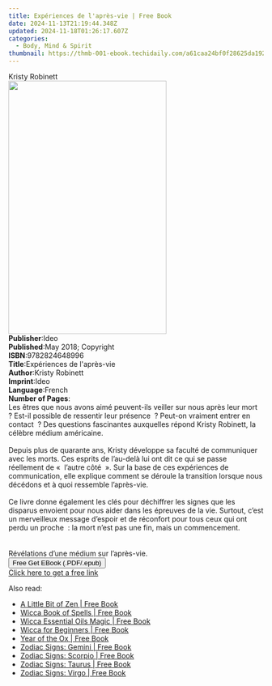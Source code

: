 ```yaml
---
title: Expériences de l'après-vie | Free Book
date: 2024-11-13T21:19:44.348Z
updated: 2024-11-18T01:26:17.607Z
categories:
  - Body, Mind & Spirit
thumbnail: https://thmb-001-ebook.techidaily.com/a61caa24bf0f28625da19235aee344f377159a31fdca4d3b672400f04243d7d6.jpg
---
```

<main id="book-container">
  <div class="flex flex-col">
    <div class="book-brief flex-1 py-6 px-4 sm:p-6 md:py-10 md:px-8">
      <!-- brief-->
      <div class="book-brief-main">Kristy Robinett</div>
    </div>
    <div
      class="book-meta-info flex-1 grid gap-4 col-start-1 col-end-3 row-start-1 sm:mb-6 sm:grid-cols-4 lg:gap-6 lg:col-start-2 lg:row-end-6 lg:row-span-6 lg:mb-0"
    >
      <div
        class="book-meta-info-left place-content-center mt-4 p-4 text-sm leading-6 col-start-2 col-span-2 dark:text-slate-400"
      >
        <img
          class="w-full h-500 object-cover rounded-lg sm:h-255 sm:col-span-2 lg:col-span-full"
          src="https://img-001-ebook.techidaily.com/21b1ab536135e3fbceb360a2f283725e446d9f79859ea5f4a7c98f2711e07f00.jpg"
          alt=""
          width="312"
          height="500"
        />
      </div>
      <div
        class="book-meta-info-right mt-2 col-start-1 row-start-2 col-span-3 self-center"
      >
        <!-- meta data  -->
        <div class="flex flex-col px-4 md:px-8">
          <div class="flex-1">
            <strong>Publisher</strong>:<span class="px-2">Ideo</span>
          </div>
          <div class="flex-1">
            <strong>Published</strong>:<span class="px-2"
              >May 2018; Copyright</span
            >
          </div>
          <div class="flex-1">
            <strong>ISBN</strong>:<span class="px-2">9782824648996</span>
          </div>
          <div class="flex-1">
            <strong>Title</strong>:<span class="px-2"
              >Expériences de l&#39;après-vie</span
            >
          </div>
          <div class="flex-1">
            <strong>Author</strong>:<span class="px-2">Kristy Robinett</span>
          </div>
          <div class="flex-1">
            <strong>Imprint</strong>:<span class="px-2">Ideo</span>
          </div>
          <div class="flex-1">
            <strong>Language</strong>:<span class="px-2">French</span>
          </div>
          <div class="flex-1">
            <strong>Number of Pages</strong>:<span class="px-2"></span>
          </div>
        </div>
      </div>
    </div>
    <div class="book-description flex-1 py-6 px-4 sm:p-6 md:py-10 md:px-8">
      <div class="book-description-main">
        <div accordion-content="" id="description">
          Les êtres que nous avons aimé peuvent-ils veiller sur nous après leur
          mort&nbsp; ? Est-il possible de ressentir leur présence&nbsp; ?
          Peut-on vraiment entrer en contact&nbsp; ? Des questions fascinantes
          auxquelles répond Kristy Robinett, la célèbre médium américaine.<br /><br />Depuis
          plus de quarante ans, Kristy développe sa faculté de communiquer avec
          les morts. Ces esprits de l’au-delà lui ont dit ce qui se passe
          réellement de «&nbsp; l’autre côté&nbsp; ». Sur la base de ces
          expériences de communication, elle explique comment se déroule la
          transition lorsque nous décédons et à quoi ressemble l’après-vie.<br /><br />Ce
          livre donne également les clés pour déchiffrer les signes que les
          disparus envoient pour nous aider dans les épreuves de la vie.
          Surtout, c’est un merveilleux message d’espoir et de réconfort pour
          tous ceux qui ont perdu un proche&nbsp; : la mort n’est pas une fin,
          mais un commencement.<br /><br /><br />Révélations d’une médium sur
          l’après-vie.<br />
        </div>
        <div class="accordion-fader"></div>
      </div>
    </div>
    <div class="book-excerpts flex-1 py-6 px-4 sm:p-6 md:py-10 md:px-8"></div>
    <div
      class="book-about-author flex-1 py-6 px-4 sm:p-6 md:py-10 md:px-8"
    ></div>
    <div class="book-free-get flex-1 py-6 px-4 sm:p-6 md:py-10 md:px-8">
      <button
        id="btn-free-get"
        class="bg-blue-500 hover:bg-blue-700 text-white font-bold py-2 px-4 rounded"
      >
        Free Get EBook (.PDF/.epub)
      </button>
      <div id="countdown-display" class="px-2 text-lg mt-2"></div>
      <a
        id="free-link"
        class="hidden bg-blue-500 hover:bg-blue-700 text-white font-bold py-2 px-4 rounded"
        href="https://www.ebooks.com/en-us/book/96225069/exp-riences-de-l-apr-s-vie/kristy-robinett/"
        target="_blank"
        >Click here to get a free link</a
      >
    </div>
    <script>
      let countdownTime = 0;
      let countdownInterval = null;
      document
        .getElementById('btn-free-get')
        .addEventListener('click', startCountdown);
      function startCountdown() {
        countdownTime = new Date().getTime() + 60000 * 3;
        countdownInterval = setInterval(updateCountdown, 1000);
        document.getElementById('btn-free-get').disabled = true;
        document
          .getElementById('btn-free-get')
          .classList.add('bg-gray-500', 'cursor-not-allowed');
      }
      function updateCountdown() {
        let currentTime = new Date().getTime();
        let timeLeft = countdownTime - currentTime;
        let secondsLeft = Math.floor(timeLeft / 1000);
        document.getElementById('countdown-display').innerHTML =
          `Remaining time: ${secondsLeft} seconds.`;
        if (secondsLeft <= 0) {
          clearInterval(countdownInterval);
          document.getElementById('btn-free-get').classList.add('hidden');
          document.getElementById('free-link').classList.remove('hidden');
          document.getElementById('countdown-display').innerHTML = '';
        }
      }
    </script>
  </div>
</main>

<ins class="adsbygoogle"
      style="display:block"
      data-ad-client="ca-pub-7571918770474297"
      data-ad-slot="8358498916"
      data-ad-format="auto"
      data-full-width-responsive="true"></ins>
    

<span class="atpl-alsoreadstyle">Also read:</span>
<div><ul>
<li><a href="https://novels-ebooks.techidaily.com/210655588-9781454940609-a-little-bit-of-zen/"><u>A Little Bit of Zen | Free Book</u></a></li>
<li><a href="https://novels-ebooks.techidaily.com/210655590-9781454940838-wicca-book-of-spells/"><u>Wicca Book of Spells | Free Book</u></a></li>
<li><a href="https://novels-ebooks.techidaily.com/210655591-9781454941033-wicca-essential-oils-magic/"><u>Wicca Essential Oils Magic | Free Book</u></a></li>
<li><a href="https://novels-ebooks.techidaily.com/210655589-9781454940852-wicca-for-beginners/"><u>Wicca for Beginners | Free Book</u></a></li>
<li><a href="https://novels-ebooks.techidaily.com/210655587-9781454940463-year-of-the-ox/"><u>Year of the Ox | Free Book</u></a></li>
<li><a href="https://novels-ebooks.techidaily.com/210655572-9781454939054-zodiac-signs-gemini/"><u>Zodiac Signs: Gemini | Free Book</u></a></li>
<li><a href="https://novels-ebooks.techidaily.com/210655573-9781454939108-zodiac-signs-scorpio/"><u>Zodiac Signs: Scorpio | Free Book</u></a></li>
<li><a href="https://novels-ebooks.techidaily.com/210655574-9781454939115-zodiac-signs-taurus/"><u>Zodiac Signs: Taurus | Free Book</u></a></li>
<li><a href="https://novels-ebooks.techidaily.com/210655580-9781454939122-zodiac-signs-virgo/"><u>Zodiac Signs: Virgo | Free Book</u></a></li>
</ul></div>

